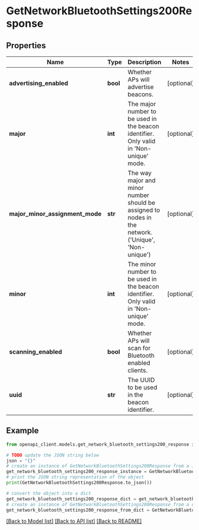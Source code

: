 # GetNetworkBluetoothSettings200Response


## Properties

Name | Type | Description | Notes
------------ | ------------- | ------------- | -------------
**advertising_enabled** | **bool** | Whether APs will advertise beacons. | [optional] 
**major** | **int** | The major number to be used in the beacon identifier. Only valid in &#39;Non-unique&#39; mode. | [optional] 
**major_minor_assignment_mode** | **str** | The way major and minor number should be assigned to nodes in the network. (&#39;Unique&#39;, &#39;Non-unique&#39;) | [optional] 
**minor** | **int** | The minor number to be used in the beacon identifier. Only valid in &#39;Non-unique&#39; mode. | [optional] 
**scanning_enabled** | **bool** | Whether APs will scan for Bluetooth enabled clients. | [optional] 
**uuid** | **str** | The UUID to be used in the beacon identifier. | [optional] 

## Example

```python
from openapi_client.models.get_network_bluetooth_settings200_response import GetNetworkBluetoothSettings200Response

# TODO update the JSON string below
json = "{}"
# create an instance of GetNetworkBluetoothSettings200Response from a JSON string
get_network_bluetooth_settings200_response_instance = GetNetworkBluetoothSettings200Response.from_json(json)
# print the JSON string representation of the object
print(GetNetworkBluetoothSettings200Response.to_json())

# convert the object into a dict
get_network_bluetooth_settings200_response_dict = get_network_bluetooth_settings200_response_instance.to_dict()
# create an instance of GetNetworkBluetoothSettings200Response from a dict
get_network_bluetooth_settings200_response_from_dict = GetNetworkBluetoothSettings200Response.from_dict(get_network_bluetooth_settings200_response_dict)
```
[[Back to Model list]](../README.md#documentation-for-models) [[Back to API list]](../README.md#documentation-for-api-endpoints) [[Back to README]](../README.md)


